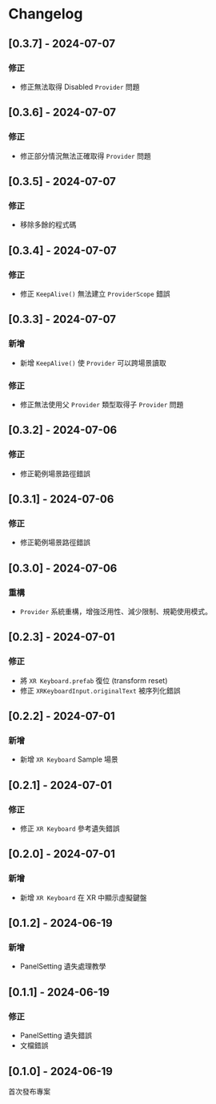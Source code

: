 # Changelog

## [0.3.7] - 2024-07-07

### 修正

- 修正無法取得 Disabled `Provider` 問題

## [0.3.6] - 2024-07-07

### 修正

- 修正部分情況無法正確取得 `Provider` 問題

## [0.3.5] - 2024-07-07

### 修正

- 移除多餘的程式碼

## [0.3.4] - 2024-07-07

### 修正

- 修正 `KeepAlive()` 無法建立 `ProviderScope` 錯誤

## [0.3.3] - 2024-07-07

### 新增

- 新增 `KeepAlive()` 使 `Provider` 可以跨場景讀取

### 修正

- 修正無法使用父 `Provider` 類型取得子 `Provider` 問題

## [0.3.2] - 2024-07-06

### 修正

- 修正範例場景路徑錯誤

## [0.3.1] - 2024-07-06

### 修正

- 修正範例場景路徑錯誤

## [0.3.0] - 2024-07-06

### 重構

- `Provider` 系統重構，增強泛用性、減少限制、規範使用模式。

## [0.2.3] - 2024-07-01

### 修正

- 將 `XR Keyboard.prefab` 復位 (transform reset)
- 修正 `XRKeyboardInput.originalText` 被序列化錯誤

## [0.2.2] - 2024-07-01

### 新增

- 新增 `XR Keyboard` Sample 場景

## [0.2.1] - 2024-07-01

### 修正

- 修正 `XR Keyboard` 參考遺失錯誤

## [0.2.0] - 2024-07-01

### 新增

- 新增 `XR Keyboard` 在 XR 中顯示虛擬鍵盤

## [0.1.2] - 2024-06-19

### 新增

- PanelSetting 遺失處理教學

## [0.1.1] - 2024-06-19

### 修正

- PanelSetting 遺失錯誤
- 文檔錯誤

## [0.1.0] - 2024-06-19

首次發布專案

